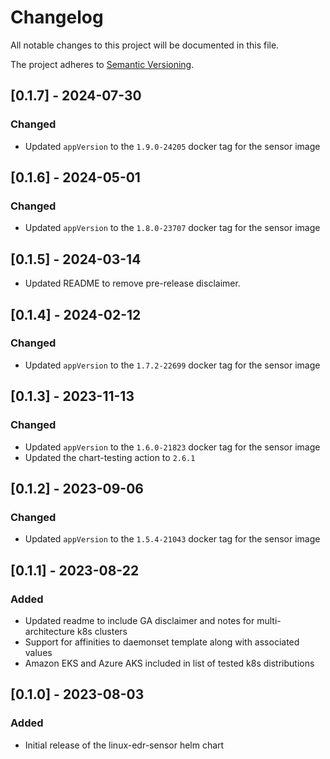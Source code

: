 # Changelog

All notable changes to this project will be documented in this file.

The project adheres to [Semantic Versioning](https://semver.org/spec/v2.0.0.html).

## [0.1.7] - 2024-07-30

### Changed
- Updated `appVersion` to the `1.9.0-24205` docker tag for the sensor image

## [0.1.6] - 2024-05-01

### Changed
- Updated `appVersion` to the `1.8.0-23707` docker tag for the sensor image

## [0.1.5] - 2024-03-14
- Updated README to remove pre-release disclaimer.

## [0.1.4] - 2024-02-12

### Changed
- Updated `appVersion` to the `1.7.2-22699` docker tag for the sensor image

## [0.1.3] - 2023-11-13

### Changed
- Updated `appVersion` to the `1.6.0-21823` docker tag for the sensor image
- Updated the chart-testing action to `2.6.1`

## [0.1.2] - 2023-09-06

### Changed
- Updated `appVersion` to the `1.5.4-21043` docker tag for the sensor image

## [0.1.1] - 2023-08-22

### Added

- Updated readme to include GA disclaimer and notes for multi-architecture k8s clusters
- Support for affinities to daemonset template along with associated values
- Amazon EKS and Azure AKS included in list of tested k8s distributions

## [0.1.0] - 2023-08-03

### Added

- Initial release of the linux-edr-sensor helm chart
